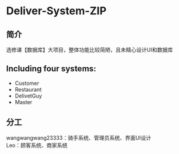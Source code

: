 # Deliver-System-ZIP
## 简介
选修课【数据库】大项目，整体功能比较简陋，且未精心设计UI和数据库
## Including four systems:
- Customer
- Restaurant
- DelivetGuy
- Master  
## 分工
wangwangwang23333：骑手系统、管理员系统、界面UI设计  
Leo：顾客系统、商家系统  
